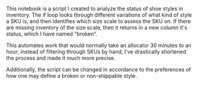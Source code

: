 This notebook is a script I created to analyze the status of shoe styles in inventory. The if loop looks through different variations of what kind of style a SKU is, and then identifies which size scale to assess the SKU on. If there are missing inventory of the size scale, then it returns in a new column it's status, which I have named "broken". 


This automates work that would normally take an allocator 30 minutes to an hour; instead of filtering through SKUs by hand, I've drastically shortened the process and made it much more precise.


Additionally, the script can be changed in accordance to the preferences of how one may define a broken or non-shippable style. 
